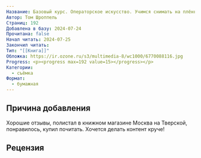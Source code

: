 ```yaml
---
Название: Базовый курс. Операторское искусство. Учимся снимать на плёнку и цифру
Автор: Том Шроппель
Страниц: 192
Добавлена в базу: 2024-07-24
Прочитана: false
Начал читать: 2024-07-25
Закончил читать: 
Тип: "[[Книга]]"
Обложка: https://ir.ozone.ru/s3/multimedia-8/wc1000/6770088116.jpg
Progress: <p><progress max=192 value=15></progress></p>
Категории:
  - съёмка
Формат:
  - бумажная
---
```

## Причина добавления

Хорошие отзывы, полистал в книжном магазине Москва на Тверской, понравилось, купил почитать. Хочется делать контент круче!

## Рецензия